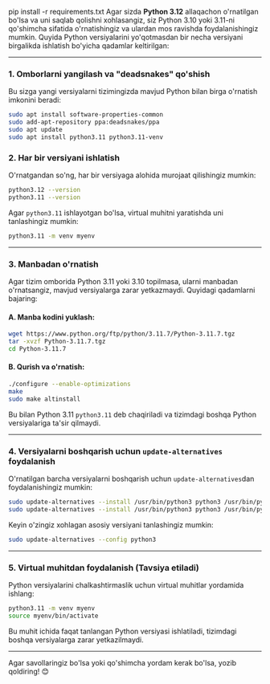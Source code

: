 pip install -r requirements.txt
Agar sizda **Python 3.12** allaqachon o'rnatilgan bo'lsa va uni saqlab qolishni xohlasangiz, siz Python 3.10 yoki 3.11-ni qo'shimcha sifatida o'rnatishingiz va ulardan mos ravishda foydalanishingiz mumkin. Quyida Python versiyalarini yo'qotmasdan bir necha versiyani birgalikda ishlatish bo'yicha qadamlar keltirilgan:

---

### 1. **Omborlarni yangilash va "deadsnakes" qo'shish**
Bu sizga yangi versiyalarni tizimingizda mavjud Python bilan birga o'rnatish imkonini beradi:

```bash
sudo apt install software-properties-common
sudo add-apt-repository ppa:deadsnakes/ppa
sudo apt update
sudo apt install python3.11 python3.11-venv
```

### 2. **Har bir versiyani ishlatish**
O'rnatgandan so'ng, har bir versiyaga alohida murojaat qilishingiz mumkin:
```bash
python3.12 --version
python3.11 --version
```

Agar `python3.11` ishlayotgan bo'lsa, virtual muhitni yaratishda uni tanlashingiz mumkin:
```bash
python3.11 -m venv myenv
```

---

### 3. **Manbadan o'rnatish**
Agar tizim omborida Python 3.11 yoki 3.10 topilmasa, ularni manbadan o'rnatsangiz, mavjud versiyalarga zarar yetkazmaydi. Quyidagi qadamlarni bajaring:

#### A. Manba kodini yuklash:
```bash
wget https://www.python.org/ftp/python/3.11.7/Python-3.11.7.tgz
tar -xvzf Python-3.11.7.tgz
cd Python-3.11.7
```

#### B. Qurish va o'rnatish:
```bash
./configure --enable-optimizations
make
sudo make altinstall
```

Bu bilan Python 3.11 `python3.11` deb chaqiriladi va tizimdagi boshqa Python versiyalariga ta'sir qilmaydi.

---

### 4. **Versiyalarni boshqarish uchun `update-alternatives` foydalanish**
O'rnatilgan barcha versiyalarni boshqarish uchun `update-alternatives`dan foydalanishingiz mumkin:
```bash
sudo update-alternatives --install /usr/bin/python3 python3 /usr/bin/python3.12 1
sudo update-alternatives --install /usr/bin/python3 python3 /usr/bin/python3.11 2
```

Keyin o'zingiz xohlagan asosiy versiyani tanlashingiz mumkin:
```bash
sudo update-alternatives --config python3
```

---

### 5. **Virtual muhitdan foydalanish (Tavsiya etiladi)**
Python versiyalarini chalkashtirmaslik uchun virtual muhitlar yordamida ishlang:
```bash
python3.11 -m venv myenv
source myenv/bin/activate
```

Bu muhit ichida faqat tanlangan Python versiyasi ishlatiladi, tizimdagi boshqa versiyalarga zarar yetkazilmaydi.

---

Agar savollaringiz bo'lsa yoki qo'shimcha yordam kerak bo'lsa, yozib qoldiring! 😊
